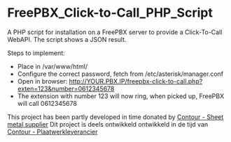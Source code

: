 # FreePBX_Click-to-Call_PHP_Script
A PHP script for installation on a FreePBX server to provide a Click-To-Call WebAPI.
The script shows a JSON result.

Steps to implement:
- Place in /var/www/html/ 
- Configure the correct password, fetch from /etc/asterisk/manager.conf
- Open in browser: http://YOUR.PBX.IP/freepbx-click-to-call.php?exten=123&number=0612345678
- The extension with number 123 will now ring, when picked up, FreePBX will call 0612345678


This project has been partly developed in time donated by [Contour - Sheet metal supplier](https://www.contour.eu/en/)
Dit project is deels ontwikkeld ontwikkeld in de tijd van [Contour - Plaatwerkleverancier](https://www.contour.eu/plaatwerk/)
